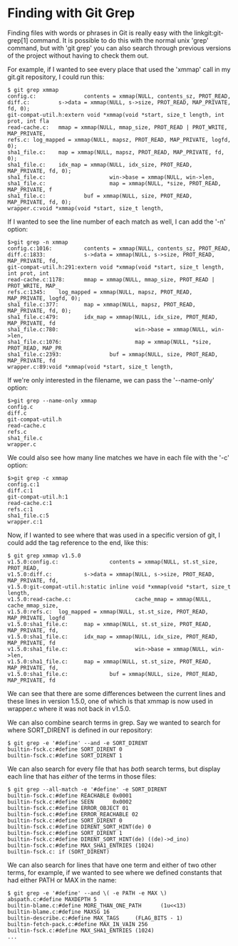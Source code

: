 # Finding with Git Grep

Finding files with words or phrases in Git is really easy with the 
linkgit:git-grep[1] command.  It is possible to do this with the normal
unix 'grep' command, but with 'git grep' you can also search through
previous versions of the project without having to check them out.

For example, if I wanted to see every place that used the 'xmmap' call in
my git.git repository, I could run this:

    $ git grep xmmap
    config.c:               contents = xmmap(NULL, contents_sz, PROT_READ,
    diff.c:         s->data = xmmap(NULL, s->size, PROT_READ, MAP_PRIVATE, fd, 0);
    git-compat-util.h:extern void *xmmap(void *start, size_t length, int prot, int fla
    read-cache.c:   mmap = xmmap(NULL, mmap_size, PROT_READ | PROT_WRITE, MAP_PRIVATE,
    refs.c: log_mapped = xmmap(NULL, mapsz, PROT_READ, MAP_PRIVATE, logfd, 0);
    sha1_file.c:    map = xmmap(NULL, mapsz, PROT_READ, MAP_PRIVATE, fd, 0);
    sha1_file.c:    idx_map = xmmap(NULL, idx_size, PROT_READ, MAP_PRIVATE, fd, 0);
    sha1_file.c:                    win->base = xmmap(NULL, win->len,
    sha1_file.c:                    map = xmmap(NULL, *size, PROT_READ, MAP_PRIVATE, f
    sha1_file.c:            buf = xmmap(NULL, size, PROT_READ, MAP_PRIVATE, fd, 0);
    wrapper.c:void *xmmap(void *start, size_t length,

If I wanted to see the line number of each match as well, I can add the '-n'
option:

    $>git grep -n xmmap
    config.c:1016:          contents = xmmap(NULL, contents_sz, PROT_READ,
    diff.c:1833:            s->data = xmmap(NULL, s->size, PROT_READ, MAP_PRIVATE, fd,
    git-compat-util.h:291:extern void *xmmap(void *start, size_t length, int prot, int
    read-cache.c:1178:      mmap = xmmap(NULL, mmap_size, PROT_READ | PROT_WRITE, MAP_
    refs.c:1345:    log_mapped = xmmap(NULL, mapsz, PROT_READ, MAP_PRIVATE, logfd, 0);
    sha1_file.c:377:        map = xmmap(NULL, mapsz, PROT_READ, MAP_PRIVATE, fd, 0);
    sha1_file.c:479:        idx_map = xmmap(NULL, idx_size, PROT_READ, MAP_PRIVATE, fd
    sha1_file.c:780:                        win->base = xmmap(NULL, win->len,
    sha1_file.c:1076:                       map = xmmap(NULL, *size, PROT_READ, MAP_PR
    sha1_file.c:2393:               buf = xmmap(NULL, size, PROT_READ, MAP_PRIVATE, fd
    wrapper.c:89:void *xmmap(void *start, size_t length,

If we're only interested in the filename, we can pass the '--name-only' option:

    $>git grep --name-only xmmap
    config.c
    diff.c
    git-compat-util.h
    read-cache.c
    refs.c
    sha1_file.c
    wrapper.c

We could also see how many line matches we have in each file with the '-c' 
option:

    $>git grep -c xmmap
    config.c:1
    diff.c:1
    git-compat-util.h:1
    read-cache.c:1
    refs.c:1
    sha1_file.c:5
    wrapper.c:1

Now, if I wanted to see where that was used in a specific version of git, I 
could add the tag reference to the end, like this:

    $ git grep xmmap v1.5.0
    v1.5.0:config.c:                contents = xmmap(NULL, st.st_size, PROT_READ,
    v1.5.0:diff.c:          s->data = xmmap(NULL, s->size, PROT_READ, MAP_PRIVATE, fd,
    v1.5.0:git-compat-util.h:static inline void *xmmap(void *start, size_t length,
    v1.5.0:read-cache.c:                    cache_mmap = xmmap(NULL, cache_mmap_size, 
    v1.5.0:refs.c:  log_mapped = xmmap(NULL, st.st_size, PROT_READ, MAP_PRIVATE, logfd
    v1.5.0:sha1_file.c:     map = xmmap(NULL, st.st_size, PROT_READ, MAP_PRIVATE, fd, 
    v1.5.0:sha1_file.c:     idx_map = xmmap(NULL, idx_size, PROT_READ, MAP_PRIVATE, fd
    v1.5.0:sha1_file.c:                     win->base = xmmap(NULL, win->len,
    v1.5.0:sha1_file.c:     map = xmmap(NULL, st.st_size, PROT_READ, MAP_PRIVATE, fd, 
    v1.5.0:sha1_file.c:             buf = xmmap(NULL, size, PROT_READ, MAP_PRIVATE, fd

We can see that there are some differences between the current lines and these
lines in version 1.5.0, one of which is that xmmap is now used in wrapper.c where
it was not back in v1.5.0.

We can also combine search terms in grep.  Say we wanted to search for where
SORT_DIRENT is defined in our repository:

    $ git grep -e '#define' --and -e SORT_DIRENT
    builtin-fsck.c:#define SORT_DIRENT 0
    builtin-fsck.c:#define SORT_DIRENT 1

We can also search for every file that has *both* search terms, but display
each line that has *either* of the terms in those files:

    $ git grep --all-match -e '#define' -e SORT_DIRENT
    builtin-fsck.c:#define REACHABLE 0x0001
    builtin-fsck.c:#define SEEN      0x0002
    builtin-fsck.c:#define ERROR_OBJECT 01
    builtin-fsck.c:#define ERROR_REACHABLE 02
    builtin-fsck.c:#define SORT_DIRENT 0
    builtin-fsck.c:#define DIRENT_SORT_HINT(de) 0
    builtin-fsck.c:#define SORT_DIRENT 1
    builtin-fsck.c:#define DIRENT_SORT_HINT(de) ((de)->d_ino)
    builtin-fsck.c:#define MAX_SHA1_ENTRIES (1024)
    builtin-fsck.c: if (SORT_DIRENT)

We can also search for lines that have one term and either of two other terms,
for example, if we wanted to see where we defined constants that had either
PATH or MAX in the name:

    $ git grep -e '#define' --and \( -e PATH -e MAX \) 
    abspath.c:#define MAXDEPTH 5
    builtin-blame.c:#define MORE_THAN_ONE_PATH      (1u<<13)
    builtin-blame.c:#define MAXSG 16
    builtin-describe.c:#define MAX_TAGS     (FLAG_BITS - 1)
    builtin-fetch-pack.c:#define MAX_IN_VAIN 256
    builtin-fsck.c:#define MAX_SHA1_ENTRIES (1024)
    ...

